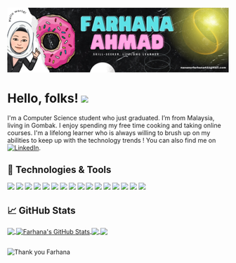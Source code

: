 <!-- More info, tips and tricks for making GitHub Profile README can be found in my article at https://towardsdatascience.com/build-a-stunning-readme-for-your-github-profile-9b80434fe5d7 -->

![Header](https://github.com/Pseudocodeharbingers/Pseudocodeharbingers/blob/main/my_header.png?raw=true "Header")

# Hello, folks! <img src="https://raw.githubusercontent.com/MartinHeinz/MartinHeinz/master/wave.gif" width="30px">

I'm a Computer Science student who just graduated. I’m from Malaysia, living in Gombak. I enjoy spending my free time cooking and taking online courses.  I'm a lifelong learner who is always willing to brush up on my abilities to keep up with the technology trends ! You can also find me on [![LinkedIn][3.2]][3].

## 🔧 Technologies & Tools
![](https://img.shields.io/badge/OS-Windows-informational?style=flat&logo=windows&logoColor=white&color=2bbc8a)
![](https://img.shields.io/badge/Code-Python-informational?style=flat&logo=python&logoColor=white&color=2bbc8a)
![](https://img.shields.io/badge/Code-Java-informational?style=flat&logo=java&logoColor=white&color=2bbc8a)
![](https://img.shields.io/badge/Code-PHP-informational?style=flat&logo=php&logoColor=white&color=2bbc8a)
![](https://img.shields.io/badge/Code-C++-informational?style=flat&logo=c&logoColor=white&color=2bbc8a)
![](https://img.shields.io/badge/Code-HTML-informational?style=flat&logo=html&logoColor=white&color=2bbc8a)
![](https://img.shields.io/badge/Code-JavaScript-informational?style=flat&logo=javascript&logoColor=white&color=2bbc8a)
![](https://img.shields.io/badge/Shell-Powershell-informational?style=flat&logo=Powershell&logoColor=white&color=2bbc8a)
![](https://img.shields.io/badge/Tools-MySQL-informational?style=flat&logo=mysql&logoColor=white&color=2bbc8a)
![](https://img.shields.io/badge/Tools-T_SQL-informational?style=flat&logo=sql_server&logoColor=white&color=2bbc8a)
![](https://img.shields.io/badge/Tools-Power_BI-informational?style=flat&logo=powerbi&logoColor=white&color=2bbc8a)
![](https://img.shields.io/badge/Tools-Watson_Studio-informational?style=flat&logo=IBM&logoColor=white&color=2bbc8a)
![](https://img.shields.io/badge/Framework-Flask-informational?style=flat&logo=flask&logoColor=white&color=2bbc8a)
![](https://img.shields.io/badge/Framework-Django-informational?style=flat&logo=django&logoColor=white&color=2bbc8a)
![](https://img.shields.io/badge/Framework-MVC-informational?style=flat&logo=mvc&logoColor=white&color=2bbc8a)
![](https://img.shields.io/badge/Cloud-Heroku-informational?style=flat&logo=heroku&logoColor=white&color=2bbc8a)

## &#x1f4c8; GitHub Stats

<a href="https://github.com/Pseudocodeharbingers/ Pseudocodeharbingers">
  <img align="center" src="https://github-readme-stats.vercel.app/api/top-langs/?username=Pseudocodeharbingers&hide=java,html,tex&title_color=ffffff&text_color=c9cacc&icon_color=2bbc8a&bg_color=1d1f21&langs_count=3" />
</a>
<a href="https://github.com/PseudocodeHarbingers/ PseudocodeHarbingers">
  <img align="center" src="https://github-readme-stats.vercel.app/api?username=Pseudocodeharbingers&show_icons=true&line_height=27&count_private=true&title_color=ffffff&text_color=c9cacc&icon_color=2bbc8a&bg_color=1d1f21" alt="Farhana's GitHub Stats" />
</a>

<a href="https://github.com/Pseudocodeharbingers/CSC584-Enterprise-Programming ">
  <img align="center" src="https://github-readme-stats.vercel.app/api/pin/?username=Pseudocodeharbingers&repo=CSC584-Enterprise-Programming &title_color=ffffff&text_color=c9cacc&icon_color=2bbc8a&bg_color=1d1f21" />
</a>

<a href="https://github.com/Pseudocodeharbingers/ICT502-Database-Engineering">
  <img align="center" src="https://github-readme-stats.vercel.app/api/pin/?username=Pseudocodeharbingers&repo=ICT502-Database-Engineering&title_color=ffffff&text_color=c9cacc&icon_color=2bbc8a&bg_color=1d1f21" />
</a>    

<!-- links to social media icons -->

<!-- icons with padding -->

[1.1]: http://i.imgur.com/tXSoThF.png (twitter icon with padding)
[2.1]: http://i.imgur.com/0o48UoR.png (github icon with padding)

<!-- icons without padding -->

[1.2]: http://i.imgur.com/wWzX9uB.png (twitter icon without padding)
[2.2]: http://i.imgur.com/9I6NRUm.png (github icon without padding)
[3.2]: https://raw.githubusercontent.com/MartinHeinz/MartinHeinz/master/linkedin-3-16.png (LinkedIn icon without padding)


<!-- links to your social media accounts -->

[1]: https://twitter.com/Martin_Heinz_
[2]: https://github.com/PseudocodeHarbingers
[3]: https://www.linkedin.com/in/nur-farhana-ahmad-277809165/


<!-- Resources -->
<!-- Icons: https://simpleicons.org/ -->
<!-- GitHub Stats: https://github.com/anuraghazra/github-readme-stats -->
<!-- Emojis: https://emojipedia.org/emoji/ -->
<!-- HTML Emojis: https://www.fileformat.info/index.htm -->
<!-- Shields: https://shields.io/ -->
<!-- Awesome GitHub Profile README: https://github.com/abhisheknaiidu/awesome-github-profile-readme -->

## 
![Thank you Farhana](https://user-images.githubusercontent.com/91973389/141606984-585759b1-a011-4488-95f6-fc8bd3eb5c43.png)

